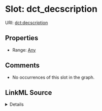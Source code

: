 

# Slot: dct_decscription





URI: [dct:decscription](http://purl.org/dc/terms/decscription)



<!-- no inheritance hierarchy -->








## Properties

* Range: [Any](../classes/Any.md)





## Comments

* No occurrences of this slot in the graph.



## LinkML Source

<details>

```yaml
name: dct_decscription
comments:
- No occurrences of this slot in the graph.
from_schema: okns:fiokg
exact_mappings:
- http://purl.org/dc/terms/decscription
rank: 1000
slot_uri: dct:decscription
alias: dct_decscription
range: Any

```
</details>